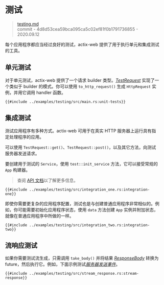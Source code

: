 # 测试

> [testing.md](https://github.com/actix/actix-website/blob/master/content/docs/testing.md)
> <br />
> commit - 4d8d53cea59bca095ca5c02ef81f0b1791736855 - 2020.09.12

每个应用程序都应当经过良好的测试，actix-web 提供了用于执行单元和集成测试的工具。

## 单元测试

对于单元测试，actix-web 提供了一个请求 builder 类型。[*TestRequest*][testrequest] 实现了一个类似于 builder 的模式。你可以使用 `to_http_request()` 生成 `HttpRequest` 实例，并用它调用 handler 函数。

```rust,edition2018,no_run,noplaypen
{{#include ../examples/testing/src/main.rs:unit-tests}}
```

## 集成测试

测试应用程序有多种方式。actix-web 可用于在真实 HTTP 服务器上运行具有指定处理程序的应用。

可以使用 `TestRequest::get()`、`TestRequest::post()`，以及其它方法，向测试服务器发送请求。

要创建用于测试的 `Service`，使用 `test::init_service` 方法，它可以接受常规的 `App` 构建器。

> 查阅 [API 文档][actixdocs]以了解更多信息。

```rust,edition2018,no_run,noplaypen
{{#include ../examples/testing/src/integration_one.rs:integration-one}}
```

即使你需要更复杂的应用程序配置，测试也是与创建普通应用程序非常相似的。例如，你可能需要初始化应用程序状态，使用 `data` 方法创建 `App` 实例并附加状态，就像在普通应用程序中所做的一样。

```rust,edition2018,no_run,noplaypen
{{#include ../examples/testing/src/integration_two.rs:integration-two}}
```

## 流响应测试

如果你需要测试流生成，只需调用 `take_body()` 并将结果 [*ResponseBody*][responsebody] 转换为 future，然后执行它。例如，下面示例测试[*服务器发送事件*][serversentevents]。

```rust,edition2018,no_run,noplaypen
{{#include ../examples/testing/src/stream_response.rs:stream-response}}
```

[serversentevents]: https://developer.mozilla.org/en-US/docs/Web/API/Server-sent_events/Using_server-sent_events
[responsebody]: https://docs.rs/actix-web/3/actix_web/body/enum.ResponseBody.html
[actixdocs]: https://docs.rs/actix-web/3/actix_web/test/index.html
[testrequest]: https://docs.rs/actix-web/3/actix_web/test/struct.TestRequest.html
